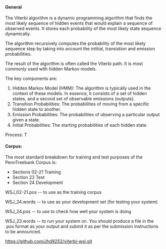 #### General

The Viterbi algorithm is a dynamic programming algorithm that finds the most likely sequence of hidden events that would explain a sequence of observed events. It stores each probability of the most likely state sequence dynamically.

The algorithm recursively computes the probability of the most likely sequence step by taking into account the intitial, transistion and emission probabilities. 

The result of the algorithm is often called the Viterbi path. It is most commonly used with hidden Markov models.  

The key components are:

1. Hidden Markov Model (HMM): The algorithm is typically used in the context of these models. In essence, it consists of a set of hidden states, and a second set of observable emissions (outputs). 
2. Transition Probabilities: The probabilities of moving from a specific hidden state to another. 
3. Emission Probabilities: The probabilities of observing a particular output given a state. 
4. Initial Probabilities: The starting probabilities of each hidden state. 

Process: T

#### Corpus: 


The most standard breakdown for training and test purposes of the PennTreebank Corpus is:

- Sections 02-21 Training
- Section 23 Test
- Section 24 Development

WSJ_02-21.pos  -- to use as the training corpus

WSJ_24.words   -- to use as your development set (for testing your system)

WSJ_24.pos     -- to use to check how well your system is doing

WSJ_23.words -- to run your system on.  You should produce a file in the .pos format as your output and submit it as per the submission instructions to be announced.

https://github.com/Jhd9252/viterbi-wsj.git